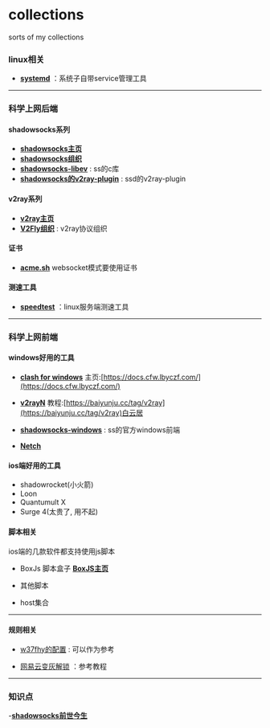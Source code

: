 # collections
sorts of my collections

### linux相关
- [**systemd**](https://github.com/systemd/systemd) ：系统子自带service管理工具

---

### 科学上网后端
#### **shadowsocks系列** 
- [**shadowsocks主页**](https://shadowsocks.org/)
- [**shadowsocks组织**](https://github.com/shadowsocks)
- [**shadowsocks-libev**](https://github.com/shadowsocks/shadowsocks-libev) : ss的c库
- [**shadowsocks的v2ray-plugin**](https://github.com/shadowsocks/v2ray-plugin) : ssd的v2ray-plugin

#### **v2ray系列**

- [**v2ray主页**](https://www.v2fly.org/)
- [**V2Fly组织**](https://github.com/v2fly) : v2ray协议组织

#### 证书
- [**acme.sh**](https://github.com/acmesh-official/acme.sh) websocket模式要使用证书

#### 测速工具
- [**speedtest**](https://github.com/sivel/speedtest-cli) ：linux服务端测速工具

---

### 科学上网前端
#### **windows好用的工具** 
- [**clash for windows**](https://github.com/Fndroid/clash_for_windows_pkg)
  主页:[https://docs.cfw.lbyczf.com/](https://docs.cfw.lbyczf.com/)
- [**v2rayN**](https://github.com/Fndroid/clash_for_windows_pkg)
  教程:[https://baiyunju.cc/tag/v2ray](https://baiyunju.cc/tag/v2ray)白云居
- [**shadowsocks-windows**](https://github.com/shadowsocks/shadowsocks-windows) : ss的官方windows前端
  
- [**Netch**](https://github.com/NetchX/Netch)

#### **ios端好用的工具**
- shadowrocket(小火箭)
- Loon
- Quantumult X
- Surge 4(太贵了, 用不起)

#### 脚本相关
ios端的几款软件都支持使用js脚本
- BoxJs 脚本盒子
[**BoxJS主页**](https://chavyleung.gitbook.io/boxjs/)
- 其他脚本

- host集合

---

#### 规则相关



- [w37fhy的配置](https://github.com/w37fhy/QuantumultX) : 可以作为参考

- [网易云变灰解锁](https://github.com/nondanee/UnblockNeteaseMusic) ：参考教程

---

### 知识点
-[**shadowsocks前世今生**](https://github.com/KeiKinn/ShadowsocksBio)
[]()
